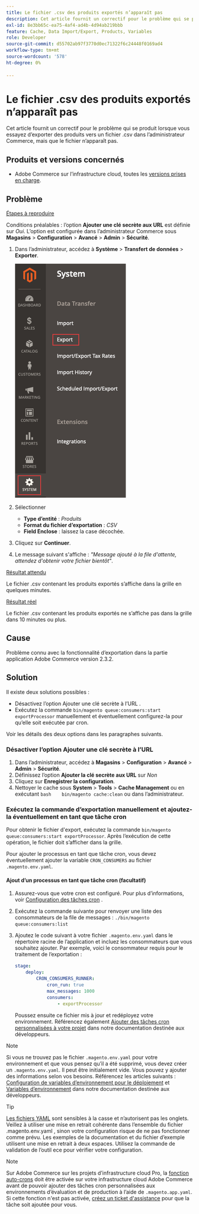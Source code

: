 ```yaml
---
title: Le fichier .csv des produits exportés n’apparaît pas
description: Cet article fournit un correctif pour le problème qui se produit lorsque vous essayez d’exporter des produits vers un fichier .csv dans l’administrateur Commerce, mais que le fichier n’apparaît pas.
exl-id: 8e3bb65c-ea75-4af4-ad4b-4d94ab219bbb
feature: Cache, Data Import/Export, Products, Variables
role: Developer
source-git-commit: d55702ab97f3770d0ec71322f6c24448f0169ad4
workflow-type: tm+mt
source-wordcount: '578'
ht-degree: 0%

---
```


# Le fichier .csv des produits exportés n’apparaît pas

Cet article fournit un correctif pour le problème qui se produit lorsque vous essayez d’exporter des produits vers un fichier .csv dans l’administrateur Commerce, mais que le fichier n’apparaît pas.

## Produits et versions concernés

* Adobe Commerce sur l’infrastructure cloud, toutes les [versions prises en charge](https://magento.com/sites/default/files/magento-software-lifecycle-policy.pdf).

## Problème

<u>Étapes à reproduire</u>

Conditions préalables : l’option **Ajouter une clé secrète aux URL** est définie sur *Oui*. L’option est configurée dans l’administrateur Commerce sous **Magasins** > **Configuration** > **Avancé** > **Admin** > **Sécurité**.

1. Dans l’administrateur, accédez à **Système** > **Transfert de données** > **Exporter**.

   ![magento_export_products_2.3.4.png](assets/magento_export_products_2.3.4.png)

1. Sélectionner
   * **Type d’entité** : *Produits*
   * **Format du fichier d’exportation** : *CSV*
   * **Field Enclose** : laissez la case décochée.
1. Cliquez sur **Continuer**.
1. Le message suivant s&#39;affiche : *&quot;Message ajouté à la file d&#39;attente, attendez d&#39;obtenir votre fichier bientôt&quot;*.

<u>Résultat attendu</u>

Le fichier .csv contenant les produits exportés s’affiche dans la grille en quelques minutes.

<u>Résultat réel</u>

Le fichier .csv contenant les produits exportés ne s’affiche pas dans la grille dans 10 minutes ou plus.

## Cause

Problème connu avec la fonctionnalité d’exportation dans la partie application Adobe Commerce version 2.3.2.

## Solution

Il existe deux solutions possibles :

* Désactivez l’option Ajouter une clé secrète à l’URL .
* Exécutez la commande `bin/magento queue:consumers:start exportProcessor` manuellement et éventuellement configurez-la pour qu’elle soit exécutée par cron.

Voir les détails des deux options dans les paragraphes suivants.

### Désactiver l’option Ajouter une clé secrète à l’URL

1. Dans l’administrateur, accédez à **Magasins** > **Configuration** > **Avancé** > **Admin** > **Sécurité**.
1. Définissez l’option **Ajouter la clé secrète aux URL** sur *Non*
1. Cliquez sur **Enregistrer la configuration**.
1. Nettoyer le cache sous **System** > **Tools** > **Cache Management** ou en exécutant    ```bash    bin/magento cache:clean``` ou dans l’administrateur.

### Exécutez la commande d’exportation manuellement et ajoutez-la éventuellement en tant que tâche cron

Pour obtenir le fichier d&#39;export, exécutez la commande `bin/magento queue:consumers:start exportProcessor`. Après l’exécution de cette opération, le fichier doit s’afficher dans la grille.


Pour ajouter le processus en tant que tâche cron, vous devez éventuellement ajouter la variable `CRON_CONSUMERS` au fichier `.magento.env.yaml`.

#### Ajout d’un processus en tant que tâche cron (facultatif)

1. Assurez-vous que votre cron est configuré. Pour plus d’informations, voir [Configuration des tâches cron](/docs/commerce-cloud-service/user-guide/configure/app/properties/crons-property.html) .
1. Exécutez la commande suivante pour renvoyer une liste des consommateurs de la file de messages :     `./bin/magento queue:consumers:list`
1. Ajoutez le code suivant à votre fichier `.magento.env.yaml` dans le répertoire racine de l’application et incluez les consommateurs que vous souhaitez ajouter. Par exemple, voici le consommateur requis pour le traitement de l’exportation :

   ```yaml
   stage:
       deploy:
           CRON_CONSUMERS_RUNNER:
               cron_run: true
               max_messages: 1000
               consumers:
                   - exportProcessor
   ```

   Poussez ensuite ce fichier mis à jour et redéployez votre environnement. Référencez également [Ajouter des tâches cron personnalisées à votre projet](/docs/commerce-cloud-service/user-guide/configure/app/properties/crons-property.html#add-custom-cron-jobs-to-your-project) dans notre documentation destinée aux développeurs.

>[!NOTE]
>
>Si vous ne trouvez pas le fichier `.magento.env.yaml` pour votre environnement et que vous pensez qu’il a été supprimé, vous devez créer un `.magento.env.yaml`. Il peut être initialement vide. Vous pouvez y ajouter des informations selon vos besoins. Référencez les articles suivants : [Configuration de variables d’environnement pour le déploiement](/docs/commerce-cloud-service/user-guide/configure/env/configure-env-yaml.html) et [Variables d’environnement](/docs/commerce-cloud-service/user-guide/configure/env/stage/variables-intro.html) dans notre documentation destinée aux développeurs.

>[!TIP]
>
>[Les fichiers YAML](https://experienceleague.adobe.com/docs/commerce-cloud-service/user-guide/configure/env/configure-env-yaml.html) sont sensibles à la casse et n’autorisent pas les onglets. Veillez à utiliser une mise en retrait cohérente dans l’ensemble du fichier .magento.env.yaml , sinon votre configuration risque de ne pas fonctionner comme prévu. Les exemples de la documentation et du fichier d’exemple utilisent une mise en retrait à deux espaces. Utilisez la commande de validation de l’outil ece pour vérifier votre configuration.

>[!NOTE]
>
>Sur Adobe Commerce sur les projets d’infrastructure cloud Pro, la [fonction auto-crons](/docs/commerce-cloud-service/user-guide/configure/app/properties/crons-property.html?lang=en#crontab) doit être activée sur votre infrastructure cloud Adobe Commerce avant de pouvoir ajouter des tâches cron personnalisées aux environnements d’évaluation et de production à l’aide de `.magento.app.yaml`. Si cette fonction n&#39;est pas activée, [créez un ticket d&#39;assistance](/help/help-center-guide/help-center/magento-help-center-user-guide.md#submit-ticket) pour que la tâche soit ajoutée pour vous.
